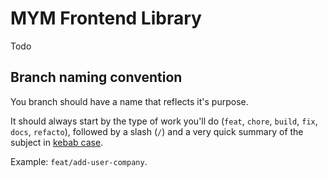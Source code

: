 # MYM Frontend Library

Todo

## Branch naming convention

You branch should have a name that reflects it's purpose.

It should always start by the type of work you'll do (`feat`, `chore`, `build`, `fix`, `docs`, `refacto`), followed by a slash (`/`) and a very quick summary of the subject in [kebab case][1].

Example: `feat/add-user-company`.

[1]: https://medium.com/better-programming/string-case-styles-camel-pascal-snake-and-kebab-case-981407998841

